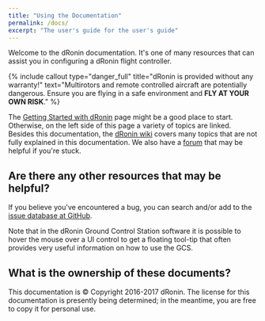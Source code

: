 ```yaml
---
title: "Using the Documentation"
permalink: /docs/
excerpt: "The user's guide for the user's guide"
---
```

Welcome to the dRonin documentation.  It's one of many resources that can assist you in configuring a dRonin flight controller.  

{% include callout type="danger_full" title="dRonin is provided without any warranty!" text="Multirotors and remote controlled aircraft are potentially dangerous.  Ensure you are flying in a safe environment and **FLY AT YOUR OWN RISK**." %}

The [Getting Started with dRonin](/docs/initial-setup/getting-started/) page might be a good place to start.  Otherwise, on the left side of this page a variety of topics are linked.  Besides this documentation, the [dRonin wiki](https://github.com/d-ronin/dRonin/wiki) covers many topics that are not fully explained in this documentation.  We also have a [forum](https://forum.dronin.org) that may be helpful if you're stuck.

## Are there any other resources that may be helpful?

If you believe you've encountered a bug, you can search and/or add to the [issue database at GitHub](https://github.com/d-ronin/dRonin/issues).

Note that in the dRonin Ground Control Station software it is possible to hover the mouse over a UI control to get a floating tool-tip that often provides very useful information on how to use the GCS.

## What is the ownership of these documents?

This documentation is © Copyright 2016-2017 dRonin.  The license for this documentation is presently being determined; in the meantime, you are free to copy it for personal use.
